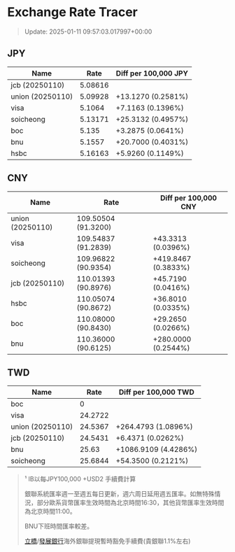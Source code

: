 # Exchange Rate Tracer

> Update: 2025-01-11 09:57:03.017997+00:00

## JPY

| Name             |    Rate | Diff per 100,000 JPY   |
|------------------|---------|------------------------|
| jcb (20250110)   | 5.08616 |                        |
| union (20250110) | 5.09928 | +13.1270 (0.2581%)     |
| visa             | 5.1064  | +7.1163 (0.1396%)      |
| soicheong        | 5.13171 | +25.3132 (0.4957%)     |
| boc              | 5.135   | +3.2875 (0.0641%)      |
| bnu              | 5.1557  | +20.7000 (0.4031%)     |
| hsbc             | 5.16163 | +5.9260 (0.1149%)      |

## CNY

| Name             | Rate                | Diff per 100,000 CNY   |
|------------------|---------------------|------------------------|
| union (20250110) | 109.50504	(91.3200) |                        |
| visa             | 109.54837	(91.2839) | +43.3313 (0.0396%)     |
| soicheong        | 109.96822	(90.9354) | +419.8467 (0.3833%)    |
| jcb (20250110)   | 110.01393	(90.8976) | +45.7190 (0.0416%)     |
| hsbc             | 110.05074	(90.8672) | +36.8010 (0.0335%)     |
| boc              | 110.08000	(90.8430) | +29.2650 (0.0266%)     |
| bnu              | 110.36000	(90.6125) | +280.0000 (0.2544%)    |

## TWD

| Name             |    Rate | Diff per 100,000 TWD   |
|------------------|---------|------------------------|
| boc              |  0      |                        |
| visa             | 24.2722 |                        |
| union (20250110) | 24.5367 | +264.4793 (1.0896%)    |
| jcb (20250110)   | 24.5431 | +6.4371 (0.0262%)      |
| bnu              | 25.63   | +1086.9109 (4.4286%)   |
| soicheong        | 25.6844 | +54.3500 (0.2121%)     |


> ¹ IB以每JPY100,000 +USD2 手續費計算
>
> 銀聯系統匯率週一至週五每日更新，週六周日延用週五匯率。如無特殊情況，部分歐系貨幣匯率生效時間為北京時間16:30，其他貨幣匯率生效時間為北京時間11:00。
>
> BNU下班時間匯率較差。
>
> [立橋](https://www.wlbank.com.mo/uploads/ueditor/file/20181211/1544536513900230.pdf)/[發展銀行](https://www.mdb.com.mo/Service_Charges_20230728.pdf)海外銀聯提現暫時豁免手續費(貴銀聯1.1%左右)

